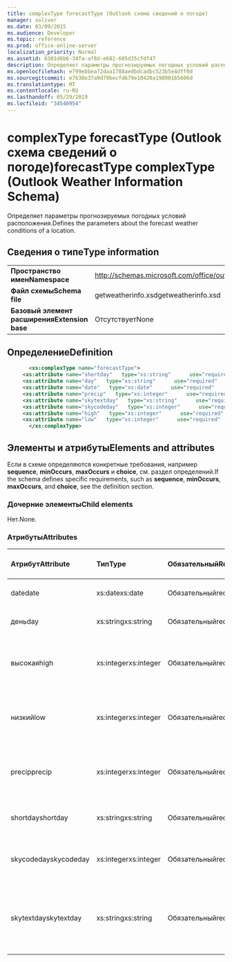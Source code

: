 ```yaml
---
title: complexType forecastType (Outlook схема сведений о погоде)
manager: soliver
ms.date: 03/09/2015
ms.audience: Developer
ms.topic: reference
ms.prod: office-online-server
localization_priority: Normal
ms.assetid: 6301d6b6-34fa-af8d-e682-605d35cfdf47
description: Определяет параметры прогнозируемых погодных условий расположения.
ms.openlocfilehash: e799ebbea72daa1788aedbdcadbc523b5e4dff0d
ms.sourcegitcommit: e7b38e37a9d79becfd679e10420a19890165606d
ms.translationtype: MT
ms.contentlocale: ru-RU
ms.lasthandoff: 05/29/2019
ms.locfileid: "34540954"
---
```

# <a name="forecasttype-complextype-outlook-weather-information-schema"></a><span data-ttu-id="6b2f7-103">complexType forecastType (Outlook схема сведений о погоде)</span><span class="sxs-lookup"><span data-stu-id="6b2f7-103">forecastType complexType (Outlook Weather Information Schema)</span></span>

<span data-ttu-id="6b2f7-104">Определяет параметры прогнозируемых погодных условий расположения.</span><span class="sxs-lookup"><span data-stu-id="6b2f7-104">Defines the parameters about the forecast weather conditions of a location.</span></span>
  
## <a name="type-information"></a><span data-ttu-id="6b2f7-105">Сведения о типе</span><span class="sxs-lookup"><span data-stu-id="6b2f7-105">Type information</span></span>

|||
|:-----|:-----|
|<span data-ttu-id="6b2f7-106">**Пространство имен**</span><span class="sxs-lookup"><span data-stu-id="6b2f7-106">**Namespace**</span></span> <br/> |http://schemas.microsoft.com/office/outlook/15/getweatherinfo.xsd  <br/> |
|<span data-ttu-id="6b2f7-107">**Файл схемы**</span><span class="sxs-lookup"><span data-stu-id="6b2f7-107">**Schema file**</span></span> <br/> |<span data-ttu-id="6b2f7-108">getweatherinfo.xsd</span><span class="sxs-lookup"><span data-stu-id="6b2f7-108">getweatherinfo.xsd</span></span>  <br/> |
|<span data-ttu-id="6b2f7-109">**Базовый элемент расширения**</span><span class="sxs-lookup"><span data-stu-id="6b2f7-109">**Extension base**</span></span> <br/> |<span data-ttu-id="6b2f7-110">Отсутствует</span><span class="sxs-lookup"><span data-stu-id="6b2f7-110">None</span></span>  <br/> |
   
## <a name="definition"></a><span data-ttu-id="6b2f7-111">Определение</span><span class="sxs-lookup"><span data-stu-id="6b2f7-111">Definition</span></span>

```XML
       <xs:complexType name="forecastType">
     <xs:attribute name="shortday"   type="xs:string"      use="required"     />
     <xs:attribute name="day"   type="xs:string"      use="required"     />
     <xs:attribute name="date"   type="xs:date"      use="required"     />
     <xs:attribute name="precip"   type="xs:integer"      use="required"     />
     <xs:attribute name="skytextday"   type="xs:string"      use="required"     />
     <xs:attribute name="skycodeday"   type="xs:integer"      use="required"     />
     <xs:attribute name="high"   type="xs:integer"      use="required"     />
     <xs:attribute name="low"   type="xs:integer"      use="required"     />
       </xs:complexType>

```

## <a name="elements-and-attributes"></a><span data-ttu-id="6b2f7-112">Элементы и атрибуты</span><span class="sxs-lookup"><span data-stu-id="6b2f7-112">Elements and attributes</span></span>

<span data-ttu-id="6b2f7-113">Если в схеме определяются конкретные требования, например **sequence**, **minOccurs**, **maxOccurs** и **choice**, см. раздел определений.</span><span class="sxs-lookup"><span data-stu-id="6b2f7-113">If the schema defines specific requirements, such as **sequence**, **minOccurs**, **maxOccurs**, and **choice**, see the definition section.</span></span> 
  
### <a name="child-elements"></a><span data-ttu-id="6b2f7-114">Дочерние элементы</span><span class="sxs-lookup"><span data-stu-id="6b2f7-114">Child elements</span></span>

<span data-ttu-id="6b2f7-115">Нет.</span><span class="sxs-lookup"><span data-stu-id="6b2f7-115">None.</span></span>
  
### <a name="attributes"></a><span data-ttu-id="6b2f7-116">Атрибуты</span><span class="sxs-lookup"><span data-stu-id="6b2f7-116">Attributes</span></span>

|<span data-ttu-id="6b2f7-117">**Атрибут**</span><span class="sxs-lookup"><span data-stu-id="6b2f7-117">**Attribute**</span></span>|<span data-ttu-id="6b2f7-118">**Тип**</span><span class="sxs-lookup"><span data-stu-id="6b2f7-118">**Type**</span></span>|<span data-ttu-id="6b2f7-119">**Обязательный**</span><span class="sxs-lookup"><span data-stu-id="6b2f7-119">**Required**</span></span>|<span data-ttu-id="6b2f7-120">**Описание**</span><span class="sxs-lookup"><span data-stu-id="6b2f7-120">**Description**</span></span>|<span data-ttu-id="6b2f7-121">**Возможные значения**</span><span class="sxs-lookup"><span data-stu-id="6b2f7-121">**Possible values**</span></span>|
|:-----|:-----|:-----|:-----|:-----|
|<span data-ttu-id="6b2f7-122">date</span><span class="sxs-lookup"><span data-stu-id="6b2f7-122">date</span></span>  <br/> |<span data-ttu-id="6b2f7-123">xs:date</span><span class="sxs-lookup"><span data-stu-id="6b2f7-123">xs:date</span></span>  <br/> |<span data-ttu-id="6b2f7-124">Обязательный</span><span class="sxs-lookup"><span data-stu-id="6b2f7-124">required</span></span>  <br/> |<span data-ttu-id="6b2f7-125">Указывает дату прогноза.</span><span class="sxs-lookup"><span data-stu-id="6b2f7-125">Specifies the date for the forecast.</span></span>  <br/> |<span data-ttu-id="6b2f7-126">Значение типа xs:date</span><span class="sxs-lookup"><span data-stu-id="6b2f7-126">A value of the type xs:date</span></span>  <br/> |
|<span data-ttu-id="6b2f7-127">день</span><span class="sxs-lookup"><span data-stu-id="6b2f7-127">day</span></span>  <br/> |<span data-ttu-id="6b2f7-128">xs:string</span><span class="sxs-lookup"><span data-stu-id="6b2f7-128">xs:string</span></span>  <br/> |<span data-ttu-id="6b2f7-129">Обязательный</span><span class="sxs-lookup"><span data-stu-id="6b2f7-129">required</span></span>  <br/> |<span data-ttu-id="6b2f7-130">Указывает день для прогноза.</span><span class="sxs-lookup"><span data-stu-id="6b2f7-130">Specifies a day for the forecast.</span></span>  <br/> |<span data-ttu-id="6b2f7-131">Значение типа xs:string</span><span class="sxs-lookup"><span data-stu-id="6b2f7-131">A value of the type xs:string</span></span>  <br/> |
|<span data-ttu-id="6b2f7-132">высокая</span><span class="sxs-lookup"><span data-stu-id="6b2f7-132">high</span></span>  <br/> |<span data-ttu-id="6b2f7-133">xs:integer</span><span class="sxs-lookup"><span data-stu-id="6b2f7-133">xs:integer</span></span>  <br/> |<span data-ttu-id="6b2f7-134">Обязательный</span><span class="sxs-lookup"><span data-stu-id="6b2f7-134">required</span></span>  <br/> |<span data-ttu-id="6b2f7-135">Указывает прогнозируемую наивысшую температуру.</span><span class="sxs-lookup"><span data-stu-id="6b2f7-135">Specifies the forecasted highest temperature.</span></span>  <br/> |<span data-ttu-id="6b2f7-136">Значение типа xs:integer</span><span class="sxs-lookup"><span data-stu-id="6b2f7-136">A value of the type xs:integer</span></span>  <br/> |
|<span data-ttu-id="6b2f7-137">низкий</span><span class="sxs-lookup"><span data-stu-id="6b2f7-137">low</span></span>  <br/> |<span data-ttu-id="6b2f7-138">xs:integer</span><span class="sxs-lookup"><span data-stu-id="6b2f7-138">xs:integer</span></span>  <br/> |<span data-ttu-id="6b2f7-139">Обязательный</span><span class="sxs-lookup"><span data-stu-id="6b2f7-139">required</span></span>  <br/> |<span data-ttu-id="6b2f7-140">Указывает прогнозируемую минимальную температуру.</span><span class="sxs-lookup"><span data-stu-id="6b2f7-140">Specifies the forecasted lowest temperature.</span></span>  <br/> |<span data-ttu-id="6b2f7-141">Значение типа xs:integer</span><span class="sxs-lookup"><span data-stu-id="6b2f7-141">A value of the type xs:integer</span></span>  <br/> |
|<span data-ttu-id="6b2f7-142">precip</span><span class="sxs-lookup"><span data-stu-id="6b2f7-142">precip</span></span>  <br/> |<span data-ttu-id="6b2f7-143">xs:integer</span><span class="sxs-lookup"><span data-stu-id="6b2f7-143">xs:integer</span></span>  <br/> |<span data-ttu-id="6b2f7-144">Обязательный</span><span class="sxs-lookup"><span data-stu-id="6b2f7-144">required</span></span>  <br/> |<span data-ttu-id="6b2f7-145">Указывает процентную вероятность осадков.</span><span class="sxs-lookup"><span data-stu-id="6b2f7-145">Specifies the percentage possibility of precipitation.</span></span>  <br/> |<span data-ttu-id="6b2f7-146">Значение типа xs:integer</span><span class="sxs-lookup"><span data-stu-id="6b2f7-146">A value of the type xs:integer</span></span>  <br/> |
|<span data-ttu-id="6b2f7-147">shortday</span><span class="sxs-lookup"><span data-stu-id="6b2f7-147">shortday</span></span>  <br/> |<span data-ttu-id="6b2f7-148">xs:string</span><span class="sxs-lookup"><span data-stu-id="6b2f7-148">xs:string</span></span>  <br/> |<span data-ttu-id="6b2f7-149">Обязательный</span><span class="sxs-lookup"><span data-stu-id="6b2f7-149">required</span></span>  <br/> |<span data-ttu-id="6b2f7-150">Указывает день в сокращенной форме.</span><span class="sxs-lookup"><span data-stu-id="6b2f7-150">Specifies a day in abbreviated form.</span></span>  <br/> |<span data-ttu-id="6b2f7-151">Значение типа xs:string</span><span class="sxs-lookup"><span data-stu-id="6b2f7-151">A value of the type xs:string</span></span>  <br/> |
|<span data-ttu-id="6b2f7-152">skycodeday</span><span class="sxs-lookup"><span data-stu-id="6b2f7-152">skycodeday</span></span>  <br/> |<span data-ttu-id="6b2f7-153">xs:integer</span><span class="sxs-lookup"><span data-stu-id="6b2f7-153">xs:integer</span></span>  <br/> |<span data-ttu-id="6b2f7-154">Обязательный</span><span class="sxs-lookup"><span data-stu-id="6b2f7-154">required</span></span>  <br/> |<span data-ttu-id="6b2f7-155">Указывает код для прогнозируемых условий.</span><span class="sxs-lookup"><span data-stu-id="6b2f7-155">Specifies a code for the forecasted conditions.</span></span>  <br/> |<span data-ttu-id="6b2f7-156">Значение типа xs:integer</span><span class="sxs-lookup"><span data-stu-id="6b2f7-156">A value of the type xs:integer</span></span>  <br/> |
|<span data-ttu-id="6b2f7-157">skytextday</span><span class="sxs-lookup"><span data-stu-id="6b2f7-157">skytextday</span></span>  <br/> |<span data-ttu-id="6b2f7-158">xs:string</span><span class="sxs-lookup"><span data-stu-id="6b2f7-158">xs:string</span></span>  <br/> |<span data-ttu-id="6b2f7-159">Обязательный</span><span class="sxs-lookup"><span data-stu-id="6b2f7-159">required</span></span>  <br/> |<span data-ttu-id="6b2f7-160">Указывает от одного до двух слов, описывая прогнозируемые условия.</span><span class="sxs-lookup"><span data-stu-id="6b2f7-160">Specifies one to two words that describe the forecasted conditions.</span></span>  <br/> |<span data-ttu-id="6b2f7-161">Значение типа xs:string</span><span class="sxs-lookup"><span data-stu-id="6b2f7-161">A value of the type xs:string</span></span>  <br/> |
   

